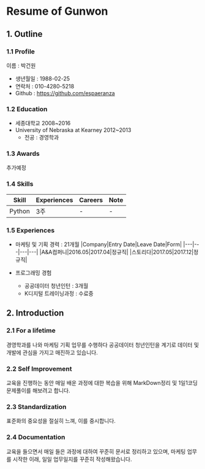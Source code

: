 # Resume of Gunwon

## 1. Outline
### 1.1 Profile
이름 : 박건원
- 생년월일 : 1988-02-25
- 연락처 : 010-4280-5218
- Github : https://github.com/espaeranza

### 1.2 Education
- 세종대학교 2008~2016
- University of Nebraska at Kearney 2012~2013
  - 전공 : 경영학과

### 1.3  Awards
추가예정

### 1.4 Skills
|Skill|Experiences|Careers|Note|
|---|---|---|---|
|Python|3주|-|-|

### 1.5 Experiences
- 마케팅 및 기획 경력 : 21개월
    |Company|Entry Date|Leave Date|Form|
    |---|---|---|---|
    |A&A컴퍼니|2016.05|2017.04|정규직|
    |스토리다|2017.05|2017.12|정규직|

- 프로그래밍 경험
  - 공공데이터 청년인턴 : 3개월
  - K디지털 트레이닝과정 : 수료중

## 2. Introduction
### 2.1 For a lifetime
경영학과를 나와 마케팅 기획 업무를 수행하다 공공데이터 청년인턴을 계기로 데이터 및 개발에 관심을 가지고 매진하고 있습니다.

### 2.2 Self Improvement
교육을 진행하는 동안 매일 배운 과정에 대한 복습을 위해 MarkDown정리 및 1일1코딩문제풀이를 해보려고 합니다.

### 2.3 Standardization
표준화의 중요성을 절실히 느껴, 이를 중시합니다.

### 2.4 Documentation
교육을 들으면서 매일 들은 과정에 대하여 꾸준히 문서로 정리하고 있으며, 마케팅 업무를 시작한 이래, 일일 업무일지를 꾸준히 작성해왔습니다.
